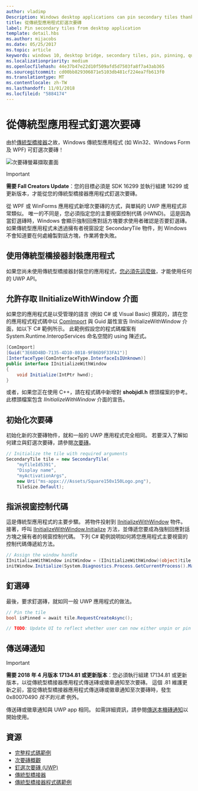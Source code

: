 ```yaml
---
author: vladimp
Description: Windows desktop applications can pin secondary tiles thanks to the Desktop Bridge!
title: 從傳統型應用程式釘選次要磚
label: Pin secondary tiles from desktop application
template: detail.hbs
ms.author: mijacobs
ms.date: 05/25/2017
ms.topic: article
keywords: windows 10, desktop bridge, secondary tiles, pin, pinning, quickstart, code sample, example, secondarytile, desktop application, win32, winforms, wpf, 傳統型橋接器, 次要磚, 釘選, 快速入門, 程式碼範例, 範例, 次要磚, 傳統型應用程式
ms.localizationpriority: medium
ms.openlocfilehash: 44e37b47e22d10f509afd5d7503fa8f7a43ab365
ms.sourcegitcommit: cd00bb829306871e5103db481cf224ea7fb613f0
ms.translationtype: MT
ms.contentlocale: zh-TW
ms.lasthandoff: 11/01/2018
ms.locfileid: "5884174"
---
```

# <a name="pin-secondary-tiles-from-desktop-application"></a>從傳統型應用程式釘選次要磚


由於[傳統型橋接器](https://developer.microsoft.com/windows/bridges/desktop)之故，Windows 傳統型應用程式 (如 Win32、Windows Form 及 WPF) 可釘選次要磚！

![次要磚螢幕擷取畫面](images/secondarytiles.png)

> [!IMPORTANT]
> **需要 Fall Creators Update**：您的目標必須是 SDK 16299 並執行組建 16299 或更新版本，才能從您的傳統型橋接器應用程式釘選次要磚。

從 WPF 或 WinForms 應用程式新增次要磚的方式，與單純的 UWP 應用程式非常類似。 唯一的不同是，您必須指定您的主要視窗控制代碼 (HWND)。 這是因為當釘選磚時，Windows 會顯示強制回應對話方塊要求使用者確認是否要釘選磚。 如果傳統型應用程式未透過擁有者視窗設定 SecondaryTile 物件，則 Windows 不會知道要在何處繪製對話方塊，作業將會失敗。


## <a name="package-your-app-with-desktop-bridge"></a>使用傳統型橋接器封裝應用程式

如果您尚未使用傳統型橋接器封裝您的應用程式，[您必須先這麼做](https://docs.microsoft.com/windows/uwp/porting/desktop-to-uwp-root)，才能使用任何的 UWP API。


## <a name="enable-access-to-iinitializewithwindow-interface"></a>允許存取 IInitializeWithWindow 介面

如果您的應用程式是以受管理的語言 (例如 C# 或 Visual Basic) 撰寫的，請在您的應用程式程式碼中以 [ComImport](https://msdn.microsoft.com/library/system.runtime.interopservices.comimportattribute.aspx) 與 Guid 屬性宣告 IInitializeWithWindow 介面，如以下 C# 範例所示。 此範例假設您的程式碼檔案有 System.Runtime.InteropServices 命名空間的 using 陳述式。

```csharp
[ComImport]
[Guid("3E68D4BD-7135-4D10-8018-9FB6D9F33FA1")]
[InterfaceType(ComInterfaceType.InterfaceIsIUnknown)]
public interface IInitializeWithWindow
{
    void Initialize(IntPtr hwnd);
}
```

或者，如果您正在使用 C++，請在程式碼中新增對 **shobjidl.h** 標頭檔案的參考。 此標頭檔案包含 *IInitializeWithWindow* 介面的宣告。


## <a name="initialize-the-secondary-tile"></a>初始化次要磚

初始化新的次要磚物件，就和一般的 UWP 應用程式完全相同。 若要深入了解如何建立與釘選次要磚，請參閱[次要磚](secondary-tiles-pinning.md)。

```csharp
// Initialize the tile with required arguments
SecondaryTile tile = new SecondaryTile(
    "myTileId5391",
    "Display name",
    "myActivationArgs",
    new Uri("ms-appx:///Assets/Square150x150Logo.png"),
    TileSize.Default);
```


## <a name="assign-the-window-handle"></a>指派視窗控制代碼

這是傳統型應用程式的主要步驟。 將物件投射到 [IInitializeWithWindow](https://msdn.microsoft.com/library/windows/desktop/hh706981.aspx) 物件。 接著，呼叫 [IInitializeWithWindow.Initialize](https://msdn.microsoft.com/library/windows/desktop/hh706982.aspx) 方法，並傳遞您要成為強制回應對話方塊之擁有者的視窗控制代碼。 下列 C# 範例說明如何將您應用程式主要視窗的控制代碼傳遞給方法。

```csharp
// Assign the window handle
IInitializeWithWindow initWindow = (IInitializeWithWindow)(object)tile;
initWindow.Initialize(System.Diagnostics.Process.GetCurrentProcess().MainWindowHandle);
```


## <a name="pin-the-tile"></a>釘選磚

最後，要求釘選磚，就如同一般 UWP 應用程式的做法。

```csharp
// Pin the tile
bool isPinned = await tile.RequestCreateAsync();

// TODO: Update UI to reflect whether user can now either unpin or pin
```


## <a name="send-tile-notifications"></a>傳送磚通知

> [!IMPORTANT]
> **需要 2018 年 4 月版本 17134.81 或更新版本**：您必須執行組建 17134.81 或更新版本，以從傳統型橋接器應用程式傳送磚或徽章通知至次要磚。 這個 .81 維護更新之前，當從傳統型橋接器應用程式傳送磚或徽章通知至次要磚時，發生 0x80070490 *找不到元素* 例外。

傳送磚或徽章通知與 UWP app 相同。 如需詳細資訊，請參閱[傳送本機磚通知](sending-a-local-tile-notification.md)以開始使用。


## <a name="resources"></a>資源

* [完整程式碼範例](https://github.com/Microsoft/DesktopBridgeToUWP-Samples/tree/master/Samples/SecondaryTileSample)
* [次要磚概觀](secondary-tiles.md)
* [釘選次要磚 (UWP)](secondary-tiles-pinning.md)
* [傳統型橋接器](https://developer.microsoft.com/windows/bridges/desktop)
* [傳統型橋接器程式碼範例](https://github.com/Microsoft/DesktopBridgeToUWP-Samples)